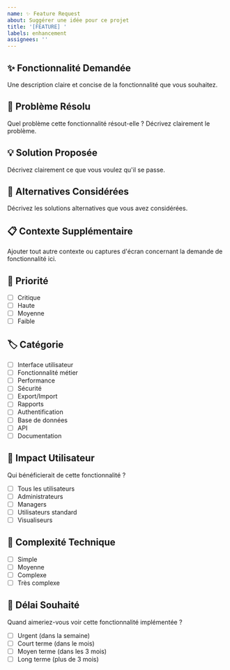 ```yaml
---
name: ✨ Feature Request
about: Suggérer une idée pour ce projet
title: '[FEATURE] '
labels: enhancement
assignees: ''
---
```


## ✨ Fonctionnalité Demandée

Une description claire et concise de la fonctionnalité que vous souhaitez.

## 🤔 Problème Résolu

Quel problème cette fonctionnalité résout-elle ? Décrivez clairement le problème.

## 💡 Solution Proposée

Décrivez clairement ce que vous voulez qu'il se passe.

## 🔄 Alternatives Considérées

Décrivez les solutions alternatives que vous avez considérées.

## 📋 Contexte Supplémentaire

Ajouter tout autre contexte ou captures d'écran concernant la demande de fonctionnalité ici.

## 🎯 Priorité

- [ ] Critique
- [ ] Haute
- [ ] Moyenne
- [ ] Faible

## 🏷️ Catégorie

- [ ] Interface utilisateur
- [ ] Fonctionnalité métier
- [ ] Performance
- [ ] Sécurité
- [ ] Export/Import
- [ ] Rapports
- [ ] Authentification
- [ ] Base de données
- [ ] API
- [ ] Documentation

## 👥 Impact Utilisateur

Qui bénéficierait de cette fonctionnalité ?

- [ ] Tous les utilisateurs
- [ ] Administrateurs
- [ ] Managers
- [ ] Utilisateurs standard
- [ ] Visualiseurs

## 🔧 Complexité Technique

- [ ] Simple
- [ ] Moyenne
- [ ] Complexe
- [ ] Très complexe

## 📅 Délai Souhaité

Quand aimeriez-vous voir cette fonctionnalité implémentée ?

- [ ] Urgent (dans la semaine)
- [ ] Court terme (dans le mois)
- [ ] Moyen terme (dans les 3 mois)
- [ ] Long terme (plus de 3 mois)
